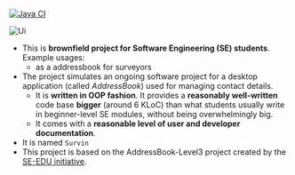 [![Java CI](https://github.com/AY2223S1-CS2103-F13-2/tp/actions/workflows/gradle.yml/badge.svg)](https://github.com/AY2223S1-CS2103-F13-2/tp/actions/workflows/gradle.yml)

![Ui](docs/images/Ui.png)

- This is **brownfield project for Software Engineering (SE) students**.<br>
  Example usages:
  - as a addressbook for surveyors
- The project simulates an ongoing software project for a desktop application (called _AddressBook_) used for managing contact details.
  - It is **written in OOP fashion**. It provides a **reasonably well-written** code base **bigger** (around 6 KLoC) than what students usually write in beginner-level SE modules, without being overwhelmingly big.
  - It comes with a **reasonable level of user and developer documentation**.
- It is named `Survin`
- This project is based on the AddressBook-Level3 project created by the [SE-EDU initiative](https://se-education.org).
